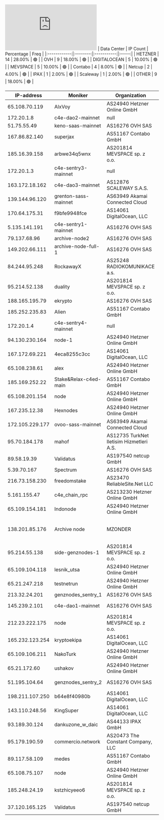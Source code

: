 ![Diagramm](https://github.com/obajay/StateSync-snapshots/blob/main/Projects/C4E/1/README.md)
| Data Center | IP Count | Percentage | Freq |
|:------------:|:--------:|:-----------:|:-----:|
| HETZNER | 14 | 28.00% | 🟢 |
| OVH | 9 | 18.00% | 🟢 |
| DIGITALOCEAN | 5 | 10.00% | 🟢 |
| MEVSPACE | 5 | 10.00% | 🟢 |
| Contabo | 4 | 8.00% | 🟢 |
| Netcup | 2 | 4.00% | 🟢 |
| IPAX | 1 | 2.00% | 🟢 |
| Scaleway | 1 | 2.00% | 🟢 |
| OTHER | 9 | 18.00% | 🟢 |

<!-- START_TABLE -->
| IP-address | Moniker | Organization | Country | City |
|-------------|---------|---------------|---------|------|
| 65.108.70.119 | AlxVoy | AS24940 Hetzner Online GmbH | 🇫🇮 FI | Helsinki |
| 172.20.1.8 | c4e-dao2-mainnet | null | 🏴‍☠️ null | null |
| 51.75.55.49 | keno-saas-mainnet | AS16276 OVH SAS | 🇵🇱 PL | Warsaw |
| 167.86.82.140 | superjax | AS51167 Contabo GmbH | 🇩🇪 DE | Munich |
| 185.16.39.158 | arbwe34q5wnx | AS201814 MEVSPACE sp. z o.o. | 🇵🇱 PL | Warsaw |
| 172.20.1.3 | c4e-sentry3-mainnet | null | 🏴‍☠️ null | null |
| 163.172.18.162 | c4e-dao3-mainnet | AS12876 SCALEWAY S.A.S. | 🇫🇷 FR | Paris |
| 139.144.96.120 | grenton-sass-mainnet | AS63949 Akamai Connected Cloud | 🇦🇺 AU | Sydney |
| 170.64.175.31 | f9bfe9948fce | AS14061 DigitalOcean, LLC | 🇦🇺 AU | Sydney |
| 5.135.141.191 | c4e-sentry1-mainnet | AS16276 OVH SAS | 🇫🇷 FR | Lille |
| 79.137.68.96 | archive-node2 | AS16276 OVH SAS | 🇵🇱 PL | Warsaw |
| 149.202.66.111 | archive-node-full-1 | AS16276 OVH SAS | 🇫🇷 FR | Lille |
| 84.244.95.248 | RockawayX | AS25248 RADIOKOMUNIKACE a.s. | 🇨🇿 CZ | Prague |
| 95.214.52.138 | duality | AS201814 MEVSPACE sp. z o.o. | 🇵🇱 PL | Warsaw |
| 188.165.195.79 | ekrypto | AS16276 OVH SAS | 🇫🇷 FR | Lille |
| 185.252.235.83 | Alien | AS51167 Contabo GmbH | 🇩🇪 DE | Düsseldorf |
| 172.20.1.4 | c4e-sentry4-mainnet | null | 🏴‍☠️ null | null |
| 94.130.230.164 | node-1 | AS24940 Hetzner Online GmbH | 🇩🇪 DE | Nürnberg |
| 167.172.69.221 | 4eca8255c3cc | AS14061 DigitalOcean, LLC | 🇸🇬 SG | Singapore |
| 65.108.238.61 | alex | AS24940 Hetzner Online GmbH | 🇫🇮 FI | Helsinki |
| 185.169.252.22 | Stake&Relax-c4ed-main | AS51167 Contabo GmbH | 🇩🇪 DE | Düsseldorf |
| 65.108.201.154 | node | AS24940 Hetzner Online GmbH | 🇫🇮 FI | Helsinki |
| 167.235.12.38 | Hexnodes | AS24940 Hetzner Online GmbH | 🇩🇪 DE | Falkenstein |
| 172.105.229.177 | ovoo-sass-mainnet | AS63949 Akamai Connected Cloud | 🇯🇵 JP | Tokyo |
| 95.70.184.178 | mahof | AS12735 TurkNet Iletisim Hizmetleri A.S. | 🇹🇷 TR | Istanbul |
| 89.58.19.39 | Validatus | AS197540 netcup GmbH | 🇦🇹 AT | Vienna |
| 5.39.70.167 | Spectrum | AS16276 OVH SAS | 🇫🇷 FR | Lille |
| 216.73.158.230 | freedomstake | AS23470 ReliableSite.Net LLC | 🇺🇸 US | Los Angeles |
| 5.161.155.47 | c4e_chain_rpc | AS213230 Hetzner Online GmbH | 🇺🇸 US | Ashburn |
| 65.109.154.181 | Indonode | AS24940 Hetzner Online GmbH | 🇫🇮 FI | Helsinki |
| 138.201.85.176 | Archive node | MZONDER | AS24940 Hetzner Online GmbH | 🇩🇪 DE | Falkenstein |
| 95.214.55.138 | side-genznodes-1 | AS201814 MEVSPACE sp. z o.o. | 🇵🇱 PL | Warsaw |
| 65.109.104.118 | lesnik_utsa | AS24940 Hetzner Online GmbH | 🇫🇮 FI | Helsinki |
| 65.21.247.218 | testnetrun | AS24940 Hetzner Online GmbH | 🇫🇮 FI | Helsinki |
| 213.32.24.201 | genznodes_sentry_1 | AS16276 OVH SAS | 🇫🇷 FR | Lille |
| 145.239.2.101 | c4e-dao1-mainnet | AS16276 OVH SAS | 🇩🇪 DE | Frankfurt am Main |
| 212.23.222.175 | node | AS201814 MEVSPACE sp. z o.o. | 🇵🇱 PL | Warsaw |
| 165.232.123.254 | kryptoekipa | AS14061 DigitalOcean, LLC | 🇩🇪 DE | Frankfurt am Main |
| 65.109.106.211 | NakoTurk | AS24940 Hetzner Online GmbH | 🇫🇮 FI | Helsinki |
| 65.21.172.60 | ushakov | AS24940 Hetzner Online GmbH | 🇫🇮 FI | Helsinki |
| 51.195.104.64 | genznodes_sentry_2 | AS16276 OVH SAS | 🇩🇪 DE | Frankfurt am Main |
| 198.211.107.250 | b64e8f40980b | AS14061 DigitalOcean, LLC | 🇺🇸 US | North Bergen |
| 143.110.248.56 | KingSuper | AS14061 DigitalOcean, LLC | 🇮🇳 IN | Doddaballapura |
| 93.189.30.124 | dankuzone_w_daic | AS44133 IPAX GmbH | 🇦🇹 AT | Vienna |
| 95.179.190.59 | commercio.network | AS20473 The Constant Company, LLC | 🇳🇱 NL | Haarlem |
| 89.117.58.109 | medes | AS51167 Contabo GmbH | 🇺🇸 US | Norfolk |
| 65.108.75.107 | node | AS24940 Hetzner Online GmbH | 🇫🇮 FI | Helsinki |
| 185.248.24.19 | kstzhicyeeo6 | AS201814 MEVSPACE sp. z o.o. | 🇵🇱 PL | Warsaw |
| 37.120.165.125 | Validatus | AS197540 netcup GmbH | 🇩🇪 DE | Nürnberg |

<!-- END_TABLE -->